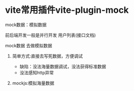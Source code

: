 # vite常用插件vite-plugin-mock

mock数据：模拟数据

前后端开发一般是并行开发 用户列表(接口文档)

mock数据 去做模拟数据

1. 简单方式:直接去写死数据，方便调试
   - 缺陷：没法海量数据调试，没法获得标准数据
   - 没法感知http异常


2. mockjs:模拟海量数据